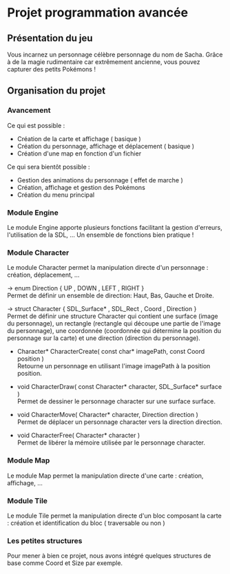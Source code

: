# Projet programmation avancée

## Présentation du jeu
Vous incarnez un personnage célèbre personnage du nom de Sacha. Grâce à de la magie rudimentaire car extrêmement ancienne, vous pouvez capturer des petits Pokémons !
  
  
## Organisation du projet
  
### Avancement
Ce qui est possible :
 - Création de la carte et affichage ( basique )
 - Création du personnage, affichage et déplacement ( basique )
 - Création d'une map en fonction d'un fichier 

Ce qui sera bientôt possible :
 - Gestion des animations du personnage ( effet de marche )
 - Création, affichage et gestion des Pokémons
 - Création du menu principal
  
  
### Module Engine
Le module Engine apporte plusieurs fonctions facilitant la gestion d'erreurs, l'utilisation de la SDL, ... Un ensemble de fonctions bien pratique !
  
  
### Module Character
Le module Character permet la manipulation directe d'un personnage : création, déplacement, ... 

  -> enum Direction { UP , DOWN , LEFT , RIGHT }  
    Permet de définir un ensemble de direction: Haut, Bas, Gauche et Droite.
  
  -> struct Character { SDL_Surface* , SDL_Rect , Coord , Direction }  
    Permet de définir une structure Character qui contient une surface (image du personnage), un rectangle (rectangle qui découpe une partie de l'image du personnage), une coordonnée (coordonnée qui détermine la position du personnage sur la carte) et une direction (direction du personnage).

  - Character* CharacterCreate( const char* imagePath, const Coord position )  
    Retourne un personnage en utilisant l'image imagePath à la position position.
        
  - void CharacterDraw( const Character* character, SDL_Surface* surface )  
    Permet de dessiner le personnage character sur une surface surface.
        
  - void CharacterMove( Character* character, Direction direction )  
    Permet de déplacer un personnage character vers la direction direction.
    
  - void CharacterFree( Character* character )  
    Permet de libérer la mémoire utilisée par le personnage character.
  
### Module Map
Le module Map permet la manipulation directe d'une carte : création, affichage, ...
  
  
### Module Tile
Le module Tile permet la manipulation directe d'un bloc composant la carte : création et identification du bloc ( traversable ou non )
  
  
### Les petites structures
Pour mener à bien ce projet, nous avons intégré quelques structures de base comme Coord et Size par exemple.
